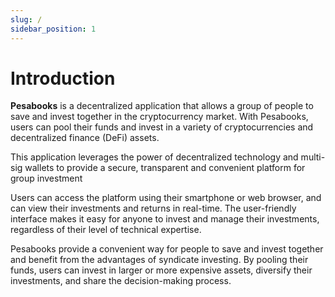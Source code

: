 ```yaml
---
slug: /
sidebar_position: 1
---
```


# Introduction

**Pesabooks** is a decentralized application that allows a group of people to save and invest together in the cryptocurrency market. With Pesabooks, users can pool their funds and invest in a variety of cryptocurrencies and decentralized finance (DeFi) assets.

This application leverages the power of decentralized technology and multi-sig wallets to provide a secure, transparent and convenient platform for group investment

Users can access the platform using their smartphone or web browser, and can view their investments and returns in real-time. The user-friendly interface makes it easy for anyone to invest and manage their investments, regardless of their level of technical expertise.

Pesabooks provide a convenient way for people to save and invest together and benefit from the advantages of syndicate investing. By pooling their funds, users can invest in larger or more expensive assets, diversify their investments, and share the decision-making process.

